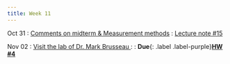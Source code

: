 ```yaml
---
title: Week 11
---
```


Oct 31
: [Comments on midterm & Measurement methods](https://guoporousmedialab.github.io/HWRS505-405-2023Fall/lecture/)
  : [Lecture note #15](https://d2l.arizona.edu/d2l/le/content/1348156/Home)

Nov 02
: [Visit the lab of Dr. Mark Brusseau ](https://guoporousmedialab.github.io/HWRS505-405-2023Fall/lecture/)
  : [](#)
: **Due**{: .label .label-purple}[**HW #4**](#)